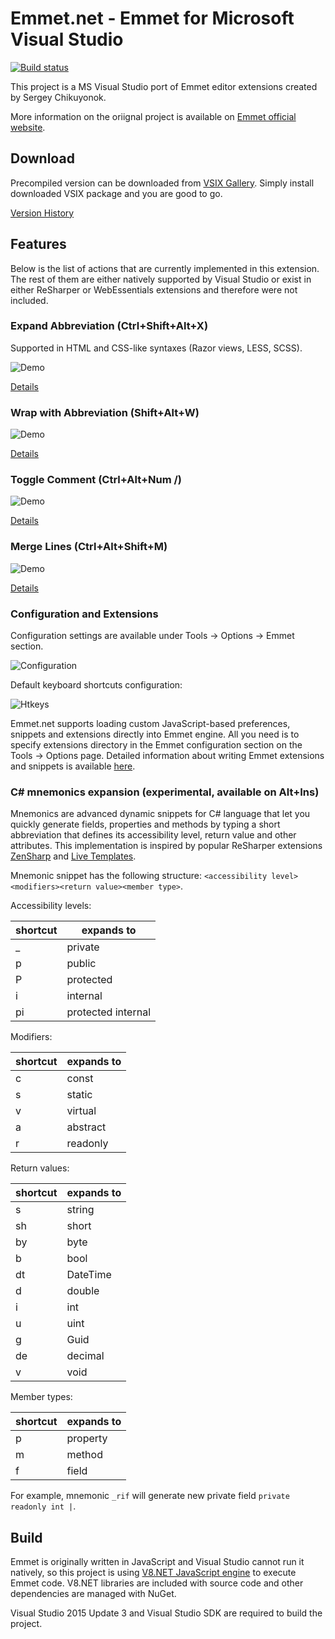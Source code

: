 # Emmet.net - Emmet for Microsoft Visual Studio

[![Build status](https://ci.appveyor.com/api/projects/status/b5sa82u73by2bcq1?svg=true)](https://ci.appveyor.com/project/sergey-rybalkin/emmet-net)

This project is a MS Visual Studio port of Emmet editor extensions created by Sergey Chikuyonok.

More information on the oriignal project is available on [Emmet official website](http://docs.emmet.io/).

## Download

Precompiled version can be downloaded from [VSIX Gallery](http://vsixgallery.com/extension/Emmet.net.Sergey%20Rybalkin.9a011f0e-c870-4faa-aaee-536a8040385c/). Simply install downloaded VSIX package and you are good to go.

[Version History](docs/changelog.md)

## Features

Below is the list of actions that are currently implemented in this extension. The rest of them are either natively supported by Visual Studio or exist in either ReSharper or WebEssentials extensions and therefore were not included.

### Expand Abbreviation (Ctrl+Shift+Alt+X)

Supported in HTML and CSS-like syntaxes (Razor views, LESS, SCSS).

![Demo](docs/i/expand.gif)

[Details](http://docs.emmet.io/actions/expand-abbreviation/)

### Wrap with Abbreviation (Shift+Alt+W)

![Demo](docs/i/wrap.gif)

[Details](http://docs.emmet.io/actions/wrap-with-abbreviation/)

### Toggle Comment (Ctrl+Alt+Num /) 

![Demo](docs/i/comment.gif)

[Details](http://docs.emmet.io/actions/toggle-comment/)

### Merge Lines (Ctrl+Alt+Shift+M) 

![Demo](docs/i/merge.gif)

[Details](http://docs.emmet.io/actions/merge-lines/)

### Configuration and Extensions

Configuration settings are available under Tools -> Options -> Emmet section.

![Configuration](docs/i/config.png)

Default keyboard shortcuts configuration:

![Htkeys](docs/i/hotkeys.png)

Emmet.net supports loading custom JavaScript-based preferences, snippets and extensions directly into Emmet engine. All you need is to specify extensions directory in the Emmet configuration section on the Tools -> Options page. Detailed information about writing Emmet extensions and snippets is available [here](http://docs.emmet.io/customization).

### C# mnemonics expansion (experimental, available on Alt+Ins)

Mnemonics are advanced dynamic snippets for C# language that let you quickly generate fields, properties and methods by typing a short abbreviation that defines its accessibility level, return value and other attributes. This implementation is inspired by popular ReSharper extensions [ZenSharp](https://github.com/ulex/ZenSharp) and [Live Templates](https://resharper-plugins.jetbrains.com/packages/JetBrains.Mnemonics/).

Mnemonic snippet has the following structure: `<accessibility level><modifiers><return value><member type>`.

Accessibility levels:

| shortcut | expands to         |
|----------|--------------------|
| _        | private            |
| p        | public             |
| P        | protected          |
| i        | internal           |
| pi       | protected internal |

Modifiers:

| shortcut | expands to         |
|----------|--------------------|
| c        | const              |
| s        | static             |
| v        | virtual            |
| a        | abstract           |
| r        | readonly           |

Return values:

| shortcut | expands to |
|----------|------------|
| s        | string     |
| sh       | short      |
| by       | byte       |
| b        | bool       |
| dt       | DateTime   |
| d        | double     |
| i        | int        |
| u        | uint       |
| g        | Guid       |
| de       | decimal    |
| v        | void       |

Member types:

| shortcut | expands to |
|----------|------------|
| p        | property   |
| m        | method     |
| f        | field      |

For example, mnemonic `_rif` will generate new private field `private readonly int |`.

## Build

Emmet is originally written in JavaScript and Visual Studio cannot run it natively, so this project is using [V8.NET JavaScript engine](https://v8dotnet.codeplex.com/) to execute Emmet code. V8.NET libraries are included with source code and other dependencies are managed with NuGet.

Visual Studio 2015 Update 3 and Visual Studio SDK are required to build the project.